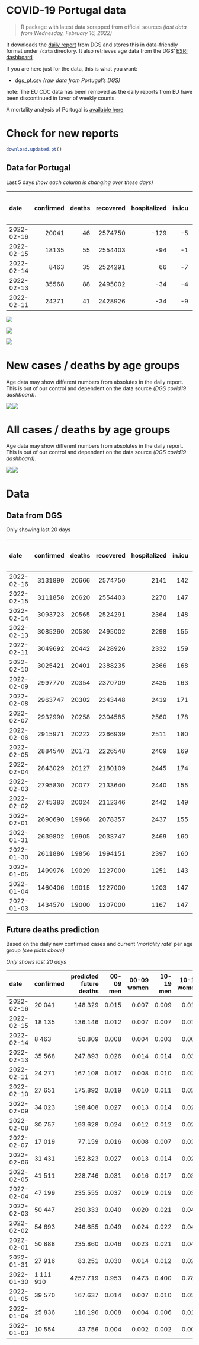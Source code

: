 COVID-19 Portugal data
================

> R package with latest data scrapped from official sources *(last data
> from Wednesday, February 16, 2022)*

It downloads the [daily
report](https://covid19.min-saude.pt/relatorio-de-situacao/) from DGS
and stores this in data-friendly format under `/data` directory. It also
retrieves age data from the DGS’ [ESRI
dashboard](https://covid19.min-saude.pt/ponto-de-situacao-atual-em-portugal/)

If you are here just for the data, this is what you want:

-   [dgs\_pt.csv](raw/master/data/dgs_pt.csv) *(raw data from Portugal’s
    DGS)*

note: The EU CDC data has been removed as the daily reports from EU have
been discontinued in favor of weekly counts.

A mortality analysis of Portugal is [available
here](https://averissimo.github.io/covid19-analysis/mortality.html)

# Check for new reports

``` r
download.updated.pt()
```

## Data for Portugal

Last 5 days *(how each column is changing over these days)*

| date       | confirmed | deaths | recovered | hospitalized | in.icu | first vaccine | second vaccine | confirmed m 00-09 | confirmed w 00-09 | confirmed m 10-19 | confirmed w 10-19 | confirmed m 20-29 | confirmed w 20-29 | confirmed m 30-39 | confirmed w 30-39 | confirmed m 40-49 | confirmed w 40-49 | confirmed m 50-59 | confirmed w 50-59 | confirmed m 60-69 | confirmed w 60-69 | confirmed m 70-79 | confirmed w 70-79 | confirmed m 80+ | confirmed w 80+ | death m 00-09 | death w 00-09 | death m 10-19 | death w 10-19 | death m 20-29 | death w 20-29 | death m 30-39 | death w 30-39 | death m 40-49 | death w 40-49 | death m 50-59 | death w 50-59 | death m 60-69 | death w 60-69 | death m 70-79 | death w 70-79 | death m 80+ | death w 80+ | contacts |
|:-----------|----------:|-------:|----------:|-------------:|-------:|--------------:|---------------:|------------------:|------------------:|------------------:|------------------:|------------------:|------------------:|------------------:|------------------:|------------------:|------------------:|------------------:|------------------:|------------------:|------------------:|------------------:|------------------:|----------------:|----------------:|--------------:|--------------:|--------------:|--------------:|--------------:|--------------:|--------------:|--------------:|--------------:|--------------:|--------------:|--------------:|--------------:|--------------:|--------------:|--------------:|------------:|------------:|---------:|
| 2022-02-16 |     20041 |     46 |   2574750 |         -129 |     -5 |            NA |             NA |              1221 |              1136 |              1784 |              1806 |              1370 |              1576 |              1210 |              1643 |              1274 |              1852 |               789 |              1134 |               550 |               758 |               419 |               548 |             308 |             638 |             0 |             0 |             0 |             0 |             0 |             0 |             0 |             0 |             2 |             0 |             1 |             1 |             1 |             1 |             1 |             6 |          15 |          18 |   -13672 |
| 2022-02-15 |     18135 |     55 |   2554403 |          -94 |     -1 |            NA |             NA |              1010 |              1059 |              1500 |              1499 |              1065 |              1325 |              1142 |              1447 |              1181 |              1754 |               750 |              1150 |               658 |               779 |               480 |               529 |             281 |             508 |             0 |             0 |             0 |             0 |             0 |             0 |             0 |             0 |             0 |             0 |             1 |             0 |             5 |             4 |             5 |             5 |          16 |          19 |   -14501 |
| 2022-02-14 |      8463 |     35 |   2524291 |           66 |     -7 |            NA |             NA |               656 |               618 |               733 |               683 |               506 |               624 |               543 |               691 |               614 |               828 |               346 |               457 |               230 |               292 |               148 |               183 |             115 |             190 |             0 |             0 |             0 |             0 |             1 |             0 |             1 |             0 |             0 |             0 |             2 |             1 |             0 |             2 |             3 |             3 |          15 |           7 |   -13194 |
| 2022-02-13 |     35568 |     88 |   2495002 |          -34 |     -4 |            NA |             NA |              2142 |              2151 |              3018 |              3212 |              2265 |              2777 |              2252 |              3018 |              2326 |              3336 |              1470 |              2010 |              1030 |              1333 |               799 |               922 |             539 |             951 |             0 |             0 |             0 |             0 |             0 |             0 |             0 |             0 |             1 |             1 |             0 |             0 |             6 |             4 |            11 |             6 |          24 |          35 |   -25626 |
| 2022-02-11 |     24271 |     41 |   2428926 |          -34 |     -9 |            NA |             NA |              1418 |              1268 |              2112 |              2124 |              1621 |              1897 |              1738 |              2151 |              1585 |              2301 |               967 |              1309 |               691 |               904 |               542 |               606 |             336 |             688 |             0 |             0 |             0 |             0 |             0 |             0 |             0 |             0 |             0 |             0 |             1 |             1 |             2 |             1 |             8 |             2 |          15 |          11 |   -10679 |

![](README_files/figure-gfm/totals-1.svg)<!-- -->

![](README_files/figure-gfm/differential-1.svg)<!-- -->

![](README_files/figure-gfm/differential_7days-1.svg)<!-- -->

# New cases / deaths by age groups

Age data may show different numbers from absolutes in the daily report.
This is out of our control and dependent on the data source *(DGS
covid19 dashboard)*.

![](README_files/figure-gfm/new_cases_deaths-1.svg)<!-- -->![](README_files/figure-gfm/new_cases_deaths-2.svg)<!-- -->

# All cases / deaths by age groups

Age data may show different numbers from absolutes in the daily report.
This is out of our control and dependent on the data source *(DGS
covid19 dashboard)*.

![](README_files/figure-gfm/total_cases_deaths-1.svg)<!-- -->![](README_files/figure-gfm/total_cases_deaths-2.svg)<!-- -->

# Data

## Data from DGS

Only showing last 20 days

| date       | confirmed | deaths | recovered | hospitalized | in.icu | confirmed m 00-09 | confirmed w 00-09 | confirmed m 10-19 | confirmed w 10-19 | confirmed m 20-29 | confirmed w 20-29 | confirmed m 30-39 | confirmed w 30-39 | confirmed m 40-49 | confirmed w 40-49 | confirmed m 50-59 | confirmed w 50-59 | confirmed m 60-69 | confirmed w 60-69 | confirmed m 70-79 | confirmed w 70-79 | confirmed m 80+ | confirmed w 80+ | death m 00-09 | death w 00-09 | death m 10-19 | death w 10-19 | death m 20-29 | death w 20-29 | death m 30-39 | death w 30-39 | death m 40-49 | death w 40-49 | death m 50-59 | death w 50-59 | death m 60-69 | death w 60-69 | death m 70-79 | death w 70-79 | death m 80+ | death w 80+ | first vaccine | second vaccine | contacts |
|:-----------|----------:|-------:|----------:|-------------:|-------:|------------------:|------------------:|------------------:|------------------:|------------------:|------------------:|------------------:|------------------:|------------------:|------------------:|------------------:|------------------:|------------------:|------------------:|------------------:|------------------:|----------------:|----------------:|--------------:|--------------:|--------------:|--------------:|--------------:|--------------:|--------------:|--------------:|--------------:|--------------:|--------------:|--------------:|--------------:|--------------:|--------------:|--------------:|------------:|------------:|--------------:|---------------:|---------:|
| 2022-02-16 |   3131899 |  20666 |   2574750 |         2141 |    142 |            166450 |            158957 |            209715 |            207911 |            232137 |            249393 |            227535 |            269462 |            243241 |            302363 |            168737 |            206117 |            106691 |            122144 |             63355 |             72091 |           42722 |           80086 |             2 |             1 |             1 |             2 |            11 |             8 |            33 |            22 |           132 |            85 |           427 |           185 |          1308 |           591 |          2770 |          1697 |        6182 |        7209 |            NA |             NA |   561116 |
| 2022-02-15 |   3111858 |  20620 |   2554403 |         2270 |    147 |            165229 |            157821 |            207931 |            206105 |            230767 |            247817 |            226325 |            267819 |            241967 |            300511 |            167948 |            204983 |            106141 |            121386 |             62936 |             71543 |           42414 |           79448 |             2 |             1 |             1 |             2 |            11 |             8 |            33 |            22 |           130 |            85 |           426 |           184 |          1307 |           590 |          2769 |          1691 |        6167 |        7191 |            NA |             NA |   574788 |
| 2022-02-14 |   3093723 |  20565 |   2524291 |         2364 |    148 |            164219 |            156762 |            206431 |            204606 |            229702 |            246492 |            225183 |            266372 |            240786 |            298757 |            167198 |            203833 |            105483 |            120607 |             62456 |             71014 |           42133 |           78940 |             2 |             1 |             1 |             2 |            11 |             8 |            33 |            22 |           130 |            85 |           425 |           184 |          1302 |           586 |          2764 |          1686 |        6151 |        7172 |            NA |             NA |   589289 |
| 2022-02-13 |   3085260 |  20530 |   2495002 |         2298 |    155 |            163563 |            156144 |            205698 |            203923 |            229196 |            245868 |            224640 |            265681 |            240172 |            297929 |            166852 |            203376 |            105253 |            120315 |             62308 |             70831 |           42018 |           78750 |             2 |             1 |             1 |             2 |            10 |             8 |            32 |            22 |           130 |            85 |           423 |           183 |          1302 |           584 |          2761 |          1683 |        6136 |        7165 |            NA |             NA |   602483 |
| 2022-02-11 |   3049692 |  20442 |   2428926 |         2332 |    159 |            161421 |            153993 |            202680 |            200711 |            226931 |            243091 |            222388 |            262663 |            237846 |            294593 |            165382 |            201366 |            104223 |            118982 |             61509 |             69909 |           41479 |           77799 |             2 |             1 |             1 |             2 |            10 |             8 |            32 |            22 |           129 |            84 |           423 |           183 |          1296 |           580 |          2750 |          1677 |        6112 |        7130 |            NA |             NA |   628109 |
| 2022-02-10 |   3025421 |  20401 |   2388235 |         2366 |    168 |            160003 |            152725 |            200568 |            198587 |            225310 |            241194 |            220650 |            260512 |            236261 |            292292 |            164415 |            200057 |            103532 |            118078 |             60967 |             69303 |           41143 |           77111 |             2 |             1 |             1 |             2 |            10 |             8 |            32 |            22 |           129 |            84 |           422 |           182 |          1294 |           579 |          2742 |          1675 |        6097 |        7119 |            NA |             NA |   638788 |
| 2022-02-09 |   2997770 |  20354 |   2370709 |         2435 |    163 |            158404 |            151207 |            198191 |            196052 |            223445 |            238898 |            218735 |            258135 |            234317 |            289729 |            163335 |            198574 |            102749 |            117053 |             60359 |             68684 |           40790 |           76416 |             2 |             1 |             1 |             2 |            10 |             8 |            32 |            22 |           128 |            84 |           422 |           181 |          1293 |           576 |          2738 |          1671 |        6080 |        7103 |            NA |             NA |   646368 |
| 2022-02-08 |   2963747 |  20302 |   2343448 |         2419 |    171 |            156168 |            149148 |            195208 |            193043 |            221247 |            236176 |            216324 |            255109 |            231979 |            286532 |            162002 |            196744 |            101849 |            115883 |             59732 |             67888 |           40381 |           75657 |             2 |             1 |             1 |             2 |            10 |             8 |            32 |            22 |           127 |            84 |           420 |           181 |          1289 |           576 |          2737 |          1665 |        6062 |        7083 |            NA |             NA |   655520 |
| 2022-02-07 |   2932990 |  20258 |   2304585 |         2560 |    178 |            154182 |            147287 |            192606 |            190423 |            219515 |            233951 |            214358 |            252363 |            229776 |            283487 |            160745 |            194978 |            100929 |            114633 |             59038 |             67111 |           39959 |           75001 |             2 |             1 |             1 |             2 |            10 |             8 |            32 |            22 |           127 |            84 |           420 |           181 |          1285 |           574 |          2731 |          1662 |        6044 |        7072 |            NA |             NA |   665534 |
| 2022-02-06 |   2915971 |  20222 |   2266939 |         2511 |    180 |            152863 |            146066 |            191057 |            188983 |            218508 |            232724 |            213173 |            250783 |            228488 |            281765 |            160072 |            194087 |            100528 |            114107 |             58795 |             66818 |           39788 |           74742 |             2 |             1 |             1 |             2 |            10 |             8 |            32 |            22 |           127 |            84 |           419 |           181 |          1281 |           572 |          2728 |          1659 |        6032 |        7061 |            NA |             NA |   664442 |
| 2022-02-05 |   2884540 |  20171 |   2226548 |         2409 |    169 |            150638 |            143978 |            188207 |            186165 |            216556 |            230350 |            210867 |            247909 |            226131 |            278686 |            158849 |            192513 |             99782 |            113158 |             58264 |             66199 |           39478 |           74198 |             2 |             1 |             1 |             2 |            10 |             8 |            32 |            22 |           125 |            83 |           419 |           180 |          1279 |           571 |          2720 |          1653 |        6025 |        7038 |            NA |             NA |   665706 |
| 2022-02-04 |   2843029 |  20127 |   2180109 |         2445 |    174 |            148026 |            141461 |            184572 |            182564 |            213778 |            227277 |            207879 |            244102 |            223037 |            274544 |            157201 |            190289 |             98697 |            111792 |             57481 |             65373 |           38993 |           73366 |             2 |             1 |             1 |             2 |            10 |             8 |            32 |            22 |           123 |            83 |           417 |           180 |          1278 |           571 |          2713 |          1648 |        6018 |        7018 |            NA |             NA |   660347 |
| 2022-02-03 |   2795830 |  20077 |   2133640 |         2440 |    155 |            144948 |            138466 |            180540 |            178615 |            210641 |            223655 |            204353 |            239648 |            219382 |            269803 |            155401 |            187898 |             97524 |            110304 |             56700 |             64365 |           38524 |           72511 |             2 |             1 |             1 |             2 |            10 |             8 |            32 |            22 |           123 |            82 |           415 |           179 |          1275 |           568 |          2706 |          1646 |        6004 |        7001 |            NA |             NA |   653062 |
| 2022-02-02 |   2745383 |  20024 |   2112346 |         2442 |    149 |            141652 |            135259 |            176221 |            174379 |            207373 |            219766 |            200515 |            234773 |            215266 |            264593 |            153523 |            185387 |             96343 |            108729 |             55863 |             63452 |           38073 |           71702 |             2 |             1 |             1 |             2 |            10 |             8 |            32 |            22 |           122 |            82 |           415 |           179 |          1271 |           567 |          2699 |          1642 |        5987 |        6982 |            NA |             NA |   645697 |
| 2022-02-01 |   2690690 |  19968 |   2078357 |         2437 |    155 |            137596 |            131371 |            171512 |            169799 |            204150 |            215760 |            196469 |            229443 |            210926 |            258855 |            151469 |            182744 |             95118 |            107084 |             54983 |             62532 |           37588 |           70809 |             2 |             1 |             1 |             2 |            10 |             8 |            32 |            22 |           121 |            81 |           415 |           179 |          1268 |           566 |          2692 |          1639 |        5964 |        6965 |            NA |             NA |   639307 |
| 2022-01-31 |   2639802 |  19905 |   2033747 |         2469 |    160 |            133778 |            127785 |            167092 |            165568 |            201377 |            212265 |            192852 |            224454 |            206874 |            253595 |            149451 |            180133 |             93872 |            105455 |             54125 |             61558 |           37115 |           70016 |             2 |             1 |             1 |             2 |            10 |             8 |            32 |            22 |           121 |            81 |           415 |           178 |          1265 |           565 |          2683 |          1634 |        5948 |        6937 |            NA |             NA |   633177 |
| 2022-01-30 |   2611886 |  19856 |   1994151 |         2397 |    160 |            131286 |            125484 |            164678 |            163186 |            199752 |            210368 |            190759 |            221715 |            204516 |            250647 |            148374 |            178917 |             93326 |            104703 |             53833 |             61195 |           36955 |           69774 |             2 |             1 |             1 |             2 |            10 |             8 |            32 |            21 |           121 |            81 |           414 |           177 |          1264 |           565 |          2679 |          1631 |        5928 |        6919 |            NA |             NA |   624599 |
| 2022-01-05 |   1499976 |  19029 |   1227000 |         1251 |    143 |             51988 |             50259 |             80876 |             81649 |            125155 |            126917 |            108365 |            118850 |            112433 |            135543 |             92329 |            112344 |             64308 |             70382 |             38308 |             43073 |           29115 |           56632 |             2 |             1 |             1 |             2 |             8 |             5 |            28 |            21 |           117 |            75 |           391 |           165 |          1219 |           535 |          2564 |          1566 |        5673 |        6656 |            NA |             NA |       NA |
| 2022-01-04 |   1460406 |  19015 |   1227000 |         1203 |    147 |             50800 |             49178 |             78833 |             79383 |            121498 |            122986 |            105064 |            115353 |            108960 |            131579 |             89512 |            109219 |             62880 |             68761 |             37677 |             42346 |           28822 |           56175 |             2 |             1 |             1 |             2 |             8 |             5 |            28 |            21 |           117 |            75 |           390 |           165 |          1215 |           535 |          2561 |          1565 |        5670 |        6654 |            NA |             NA |       NA |
| 2022-01-03 |   1434570 |  19000 |   1207000 |         1167 |    147 |             50170 |             48583 |             77617 |             77973 |            119014 |            120458 |            102924 |            113126 |            106666 |            128895 |             87576 |            107175 |             61856 |             67665 |             37251 |             41873 |           28610 |           55859 |             2 |             1 |             1 |             2 |             8 |             5 |            28 |            21 |           117 |            75 |           389 |           164 |          1214 |           535 |          2557 |          1562 |        5667 |        6652 |            NA |             NA |       NA |

## Future deaths prediction

Based on the daily new confirmed cases and current *‘mortality rate’*
per age group *(see plots above)*

*Only shows last 20 days*

| date       | confirmed | predicted future deaths | 00-09 men | 00-09 women | 10-19 men | 10-19 women | 20-29 men | 20-29 women | 30-39 men | 30-39 women | 40-49 men | 40-49 women | 50-59 men | 50-59 women | 60-69 men | 60-69 women | 70-79 men | 70-79 women |  80+ men | 80+ women |
|:-----------|:----------|------------------------:|----------:|------------:|----------:|------------:|----------:|------------:|----------:|------------:|----------:|------------:|----------:|------------:|----------:|------------:|----------:|------------:|---------:|----------:|
| 2022-02-16 | 20 041    |                 148.329 |     0.015 |       0.007 |     0.009 |       0.017 |     0.065 |       0.051 |     0.175 |       0.134 |     0.691 |       0.521 |     1.997 |       1.018 |     6.743 |       3.668 |    18.319 |      12.900 |   44.569 |    57.430 |
| 2022-02-15 | 18 135    |                 136.146 |     0.012 |       0.007 |     0.007 |       0.014 |     0.050 |       0.043 |     0.166 |       0.118 |     0.641 |       0.493 |     1.898 |       1.032 |     8.067 |       3.769 |    20.987 |      12.452 |   40.662 |    45.728 |
| 2022-02-14 | 8 463     |                  50.809 |     0.008 |       0.004 |     0.003 |       0.007 |     0.024 |       0.020 |     0.079 |       0.056 |     0.333 |       0.233 |     0.876 |       0.410 |     2.820 |       1.413 |     6.471 |       4.308 |   16.641 |    17.103 |
| 2022-02-13 | 35 568    |                 247.893 |     0.026 |       0.014 |     0.014 |       0.031 |     0.107 |       0.089 |     0.327 |       0.246 |     1.262 |       0.938 |     3.720 |       1.804 |    12.627 |       6.450 |    34.934 |      21.704 |   77.995 |    85.605 |
| 2022-02-11 | 24 271    |                 167.108 |     0.017 |       0.008 |     0.010 |       0.020 |     0.077 |       0.061 |     0.252 |       0.176 |     0.860 |       0.647 |     2.447 |       1.175 |     8.471 |       4.374 |    23.697 |      14.265 |   48.620 |    61.931 |
| 2022-02-10 | 27 651    |                 175.892 |     0.019 |       0.010 |     0.011 |       0.024 |     0.088 |       0.074 |     0.278 |       0.194 |     1.055 |       0.721 |     2.733 |       1.331 |     9.599 |       4.960 |    26.583 |      14.571 |   51.080 |    62.561 |
| 2022-02-09 | 34 023    |                 198.408 |     0.027 |       0.013 |     0.014 |       0.029 |     0.104 |       0.087 |     0.350 |       0.247 |     1.269 |       0.899 |     3.373 |       1.643 |    11.034 |       5.661 |    27.414 |      18.738 |   59.184 |    68.322 |
| 2022-02-08 | 30 757    |                 193.628 |     0.024 |       0.012 |     0.012 |       0.025 |     0.082 |       0.071 |     0.285 |       0.224 |     1.196 |       0.856 |     3.181 |       1.585 |    11.279 |       6.048 |    30.343 |      18.290 |   61.065 |    59.050 |
| 2022-02-07 | 17 019    |                  77.159 |     0.016 |       0.008 |     0.007 |       0.014 |     0.048 |       0.039 |     0.172 |       0.129 |     0.699 |       0.484 |     1.703 |       0.800 |     4.916 |       2.545 |    10.624 |       6.897 |   24.744 |    23.314 |
| 2022-02-06 | 31 431    |                 152.823 |     0.027 |       0.013 |     0.014 |       0.027 |     0.092 |       0.076 |     0.334 |       0.235 |     1.279 |       0.866 |     3.095 |       1.413 |     9.146 |       4.592 |    23.216 |      14.571 |   44.858 |    48.969 |
| 2022-02-05 | 41 511    |                 228.746 |     0.031 |       0.016 |     0.017 |       0.035 |     0.132 |       0.099 |     0.433 |       0.311 |     1.679 |       1.164 |     4.170 |       1.996 |    13.302 |       6.609 |    34.234 |      19.444 |   70.181 |    74.893 |
| 2022-02-04 | 47 199    |                 235.555 |     0.037 |       0.019 |     0.019 |       0.038 |     0.149 |       0.116 |     0.511 |       0.364 |     1.983 |       1.333 |     4.555 |       2.146 |    14.381 |       7.200 |    34.147 |      23.728 |   67.866 |    76.963 |
| 2022-02-03 | 50 447    |                 230.333 |     0.040 |       0.020 |     0.021 |       0.041 |     0.155 |       0.125 |     0.557 |       0.398 |     2.234 |       1.465 |     4.752 |       2.254 |    14.479 |       7.621 |    36.595 |      21.492 |   65.261 |    72.823 |
| 2022-02-02 | 54 693    |                 246.655 |     0.049 |       0.024 |     0.022 |       0.044 |     0.153 |       0.129 |     0.587 |       0.435 |     2.355 |       1.613 |     5.198 |       2.372 |    15.018 |       7.959 |    38.475 |      21.657 |   70.181 |    80.384 |
| 2022-02-01 | 50 888    |                 235.860 |     0.046 |       0.023 |     0.021 |       0.041 |     0.131 |       0.112 |     0.525 |       0.407 |     2.199 |       1.479 |     5.107 |       2.343 |    15.276 |       7.882 |    37.513 |      22.928 |   68.445 |    71.382 |
| 2022-01-31 | 27 916    |                  83.251 |     0.030 |       0.014 |     0.012 |       0.023 |     0.077 |       0.061 |     0.304 |       0.224 |     1.280 |       0.829 |     2.725 |       1.091 |     6.694 |       3.639 |    12.767 |       8.545 |   23.152 |    21.784 |
| 2022-01-30 | 1 111 910 |                4257.719 |     0.953 |       0.473 |     0.400 |       0.784 |     3.535 |       2.677 |    11.950 |       8.398 |    49.971 |      32.358 |   141.826 |      59.752 |   355.752 |     166.064 |   678.782 |     426.586 | 1134.471 |  1182.987 |
| 2022-01-05 | 39 570    |                 167.637 |     0.014 |       0.007 |     0.010 |       0.022 |     0.173 |       0.126 |     0.479 |       0.286 |     1.885 |       1.114 |     7.129 |       2.805 |    17.507 |       7.843 |    27.589 |      17.113 |   42.398 |    41.137 |
| 2022-01-04 | 25 836    |                 116.196 |     0.008 |       0.004 |     0.006 |       0.014 |     0.118 |       0.081 |     0.310 |       0.182 |     1.245 |       0.755 |     4.899 |       1.835 |    12.554 |       5.303 |    18.626 |      11.134 |   30.677 |    28.445 |
| 2022-01-03 | 10 554    |                  43.756 |     0.004 |       0.002 |     0.002 |       0.005 |     0.043 |       0.033 |     0.134 |       0.078 |     0.504 |       0.305 |     1.921 |       0.765 |     4.671 |       1.979 |     6.296 |       4.025 |   11.287 |    11.702 |
